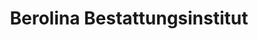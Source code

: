 ---
title: "Berolina Bestattungsinstitut"
url: /potsdam/berolina-bestattungsinstitut/
shop: Bestattungen
---